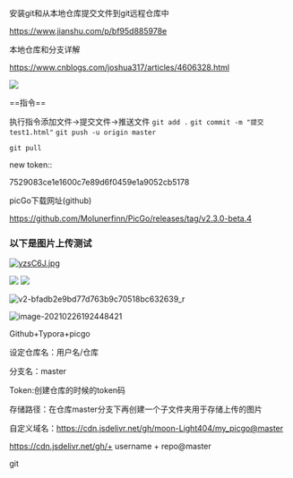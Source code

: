 安装git和从本地仓库提交文件到git远程仓库中

https://www.jianshu.com/p/bf95d885978e

本地仓库和分支详解

https://www.cnblogs.com/joshua317/articles/4606328.html

<img src = 'https://i.bmp.ovh/imgs/2021/01/c7a7c606dacfca2c.png' />

==指令==

执行指令添加文件->提交文件->推送文件
`git add .`
`git commit -m "提交test1.html"`
`git push -u origin master`

`git pull`

new token::

7529083ce1e1600c7e89d6f0459e1a9052cb5178

picGo下载网址(github)

https://github.com/Molunerfinn/PicGo/releases/tag/v2.3.0-beta.4

### 以下是图片上传测试



<a href="https://imgtu.com/i/yzsC6J"><img src="https://s3.ax1x.com/2021/02/26/yzsC6J.md.jpg" alt="yzsC6J.jpg" border="0" /></a>

<img src = 'https://cdn.jsdelivr.net/gh/moon-Light404/my_picgo@master/img/neon-city-girl-back-view-night-lights-sci-fi.jpeg'/>

<img src ="https://cdn.jsdelivr.net/gh/moon-Light404/my_picgo@master/img/20210226191635.jpg"/>

![v2-bfadb2e9bd77d763b9c70518bc632639_r](https://cdn.jsdelivr.net/gh/moon-Light404/my_picgo@master/img/20210226192303.jpg)

![image-20210226192448421](https://cdn.jsdelivr.net/gh/moon-Light404/my_picgo@master/img/20210226192448.png)

Github+Typora+picgo

设定仓库名：用户名/仓库

分支名：master

Token:创建仓库的时候的token码

存储路径：在仓库master分支下再创建一个子文件夹用于存储上传的图片

自定义域名：https://cdn.jsdelivr.net/gh/moon-Light404/my_picgo@master

https://cdn.jsdelivr.net/gh/+ username + repo@master

git